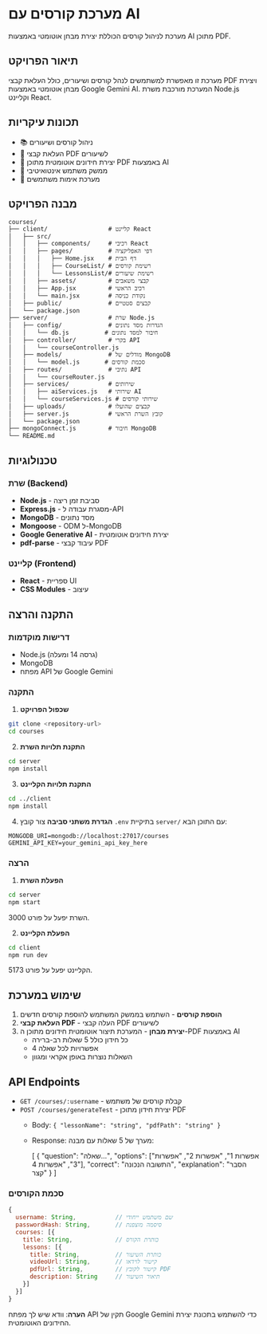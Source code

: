 # מערכת קורסים עם AI

מערכת לניהול קורסים הכוללת יצירת מבחן אוטומטי באמצעות AI מתוכן PDF.

## תיאור הפרויקט

מערכת זו מאפשרת למשתמשים לנהל קורסים ושיעורים, כולל העלאת קבצי PDF ויצירת מבחן אוטומטי באמצעות Google Gemini AI. המערכת מורכבת משרת Node.js וקליינט React.

## תכונות עיקריות

- 📚 ניהול קורסים ושיעורים
- 📄 העלאת קבצי PDF לשיעורים
- 🤖 יצירת חידונים אוטומטית מתוכן PDF באמצעות AI
- 🎯 ממשק משתמש אינטואיטיבי
- 🔐 מערכת אימות משתמשים

## מבנה הפרויקט

```
courses/
├── client/                 # קליינט React
│   ├── src/
│   │   ├── components/     # רכיבי React
│   │   ├── pages/          # דפי האפליקציה
│   │   │   ├── Home.jsx    # דף הבית
│   │   │   ├── CourseList/ # רשימת קורסים
│   │   │   └── LessonsList/# רשימת שיעורים
│   │   ├── assets/         # קבצי משאבים
│   │   ├── App.jsx         # רכיב הראשי
│   │   └── main.jsx        # נקודת כניסה
│   ├── public/             # קבצים סטטיים
│   └── package.json
├── server/                 # שרת Node.js
│   ├── config/             # הגדרות מסד נתונים
│   │   └── db.js          # חיבור למסד נתונים
│   ├── controller/         # בקרי API
│   │   └── courseController.js
│   ├── models/             # מודלים של MongoDB
│   │   └── model.js       # סכמת קורסים
│   ├── routes/             # נתיבי API
│   │   └── courseRouter.js
│   ├── services/           # שירותים
│   │   ├── aiServices.js   # שירותי AI
│   │   └── courseServices.js # שירותי קורסים
│   ├── uploads/            # קבצים שהועלו
│   ├── server.js           # קובץ השרת הראשי
│   └── package.json
├── mongoConnect.js         # חיבור MongoDB
└── README.md
```

## טכנולוגיות

### שרת (Backend)

- **Node.js** - סביבת זמן ריצה
- **Express.js** - מסגרת עבודה ל-API
- **MongoDB** - מסד נתונים
- **Mongoose** - ODM ל-MongoDB
- **Google Generative AI** - יצירת חידונים אוטומטית
- **pdf-parse** - עיבוד קבצי PDF

### קליינט (Frontend)

- **React** - ספריית UI
- **CSS Modules** - עיצוב

## התקנה והרצה

### דרישות מוקדמות

- Node.js (גרסה 14 ומעלה)
- MongoDB
- מפתח API של Google Gemini

### התקנה

1. **שכפול הפרויקט**

```bash
git clone <repository-url>
cd courses
```

2. **התקנת תלויות השרת**

```bash
cd server
npm install
```

3. **התקנת תלויות הקליינט**

```bash
cd ../client
npm install
```

4. **הגדרת משתני סביבה**
   צור קובץ `.env` בתיקיית `server/` עם התוכן הבא:

```env
MONGODB_URI=mongodb://localhost:27017/courses
GEMINI_API_KEY=your_gemini_api_key_here
```

### הרצה

1. **הפעלת השרת**

```bash
cd server
npm start
```

השרת יפעל על פורט 3000.

2. **הפעלת הקליינט**

```bash
cd client
npm run dev
```

הקליינט יפעל על פורט 5173.

## שימוש במערכת

1. **הוספת קורסים** - השתמש בממשק המשתמש להוספת קורסים חדשים
2. **העלאת קבצי PDF** - העלה קבצי PDF לשיעורים
3. **יצירת מבחן** - המערכת תיצור אוטומטית חידונים מתוכן ה-PDF באמצעות AI
   - כל חידון כולל 5 שאלות רב-ברירה
   - 4 אפשרויות לכל שאלה
   - השאלות נוצרות באופן אקראי ומגוון

## API Endpoints

- `GET /courses/:username` - קבלת קורסים של משתמש
- `POST /courses/generateTest` - יצירת חידון מתוכן PDF
  - Body: `{ "lessonName": "string", "pdfPath": "string" }`
  - Response: מערך של 5 שאלות עם מבנה:
    
    [
      {
        "question": "שאלה...",
        "options": ["אפשרות 1", "אפשרות 2", "אפשרות 3", "אפשרות 4"],
        "correct": "התשובה הנכונה",
        "explanation": "הסבר קצר"
      }
    ]
    



### סכמת הקורסים

```javascript
{
  username: String,           // שם משתמש ייחודי
  passwordHash: String,       // סיסמה מוצפנת
  courses: [{
    title: String,            // כותרת הקורס
    lessons: [{
      title: String,          // כותרת השיעור
      videoUrl: String,       // קישור לוידאו
      pdfUrl: String,         // קישור לקובץ PDF
      description: String     // תיאור השיעור
    }]
  }]
}
```
**הערה**: וודא שיש לך מפתח API תקין של Google Gemini כדי להשתמש בתכונת יצירת החידונים האוטומטית.

